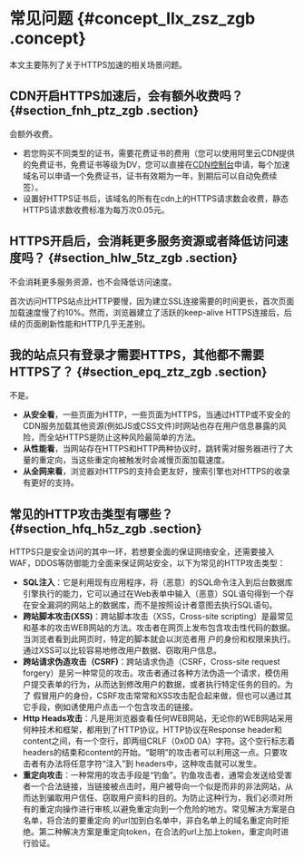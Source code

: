 # 常见问题 {#concept_llx_zsz_zgb .concept}

本文主要陈列了关于HTTPS加速的相关场景问题。

## CDN开启HTTPS加速后，会有额外收费吗？ {#section_fnh_ptz_zgb .section}

会额外收费。

-   若您购买不同类型的证书，需要花费证书的费用（您可以使用阿里云CDN提供的免费证书，免费证书等级为DV，您可以直接在[CDN控制台](https://cdnnext.console.aliyun.com)申请，每个加速域名可以申请一个免费证书，证书有效期为一年，到期后可以自动免费续签）。
-   设置好HTTPS证书后，该域名的所有在cdn上的HTTPS请求数会收费，静态HTTPS请求数收费标准为每万次0.05元。

## HTTPS开启后，会消耗更多服务资源或者降低访问速度吗？ {#section_hlw_5tz_zgb .section}

不会消耗更多服务资源，也不会降低访问速度。

首次访问HTTPS站点比HTTP要慢，因为建立SSL连接需要的时间更长，首次页面加载速度慢了约10%。然而，浏览器建立了活跃的keep-alive HTTPS连接后，后续的页面刷新性能和HTTP几乎无差别。

## 我的站点只有登录才需要HTTPS，其他都不需要HTTPS了？ {#section_epq_ztz_zgb .section}

不是。

-   **从安全看**，一些页面为HTTP，一些页面为HTTPS，当通过HTTP或不安全的CDN服务加载其他资源\(例如JS或CSS文件\)时网站也存在用户信息暴露的风险，而全站HTTPS是防止这种风险最简单的方法。
-   **从性能看**，当网站存在HTTPS和HTTP两种协议时，跳转需对服务器进行了大量的重定向，当这些重定向被触发时会减慢页面加载速度。
-   **从全网来看**，浏览器对HTTPS的支持会更友好，搜索引擎也对HTTPS的收录有更好的支持。

## 常见的HTTP攻击类型有哪些？ {#section_hfq_h5z_zgb .section}

HTTPS只是安全访问的其中一环，若想要全面的保证网络安全，还需要接入WAF，DDOS等防御能力全面来保证网站安全，以下为常见的HTTP攻击类型：

-   **SQL注入**：它是利用现有应用程序，将（恶意）的SQL命令注入到后台数据库引擎执行的能力，它可以通过在Web表单中输入（恶意）SQL语句得到一个存在安全漏洞的网站上的数据库，而不是按照设计者意图去执行SQL语句。
-   **跨站脚本攻击\(XSS\)**：跨站脚本攻击（XSS，Cross-site scripting）是最常见和基本的攻击WEB网站的方法。攻击者在网页上发布包含攻击性代码的数据。当浏览者看到此网页时，特定的脚本就会以浏览者用 户的身份和权限来执行。通过XSS可以比较容易地修改用户数据、窃取用户信息。
-   **跨站请求伪造攻击（CSRF\)**：跨站请求伪造（CSRF，Cross-site request forgery）是另一种常见的攻击。攻击者通过各种方法伪造一个请求，模仿用户提交表单的行为，从而达到修改用户的数据，或者执行特定任务的目的。为了 假冒用户的身份，CSRF攻击常常和XSS攻击配合起来做，但也可以通过其它手段，例如诱使用户点击一个包含攻击的链接。
-   **Http Heads攻击**：凡是用浏览器查看任何WEB网站，无论你的WEB网站采用何种技术和框架，都用到了HTTP协议。HTTP协议在Response header和content之间，有一个空行，即两组CRLF（0x0D 0A）字符。这个空行标志着headers的结束和content的开始。“聪明”的攻击者可以利用这一点。只要攻击者有办法将任意字符“注入”到 headers中，这种攻击就可以发生。
-   **重定向攻击**：一种常用的攻击手段是“钓鱼”。钓鱼攻击者，通常会发送给受害者一个合法链接，当链接被点击时，用户被导向一个似是而非的非法网站，从而达到骗取用户信任、窃取用户资料的目的。为防止这种行为，我们必须对所有的重定向操作进行审核,以避免重定向到一个危险的地方。常见解决方案是白名单，将合法的要重定向 的url加到白名单中，非白名单上的域名重定向时拒绝。第二种解决方案是重定向token，在合法的url上加上token，重定向时进行验证。

